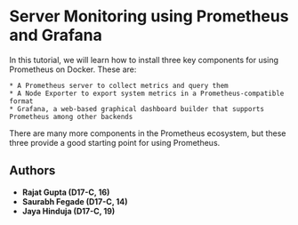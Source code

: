 # Server Monitoring using Prometheus and Grafana

In this tutorial, we will learn how to install three key components for using Prometheus on Docker. These are: 

```
* A Prometheus server to collect metrics and query them
* A Node Exporter to export system metrics in a Prometheus-compatible format
* Grafana, a web-based graphical dashboard builder that supports Prometheus among other backends
```
There are many more components in the Prometheus ecosystem, but these three provide a good starting point for using Prometheus.

## Authors

* **Rajat Gupta (D17-C, 16)** 
* **Saurabh Fegade (D17-C, 14)** 
* **Jaya Hinduja (D17-C, 19)** 